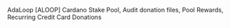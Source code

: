 AdaLoop [ALOOP] Cardano Stake Pool, 
Audit donation files,
Pool Rewards,
Recurring Credit Card Donations
